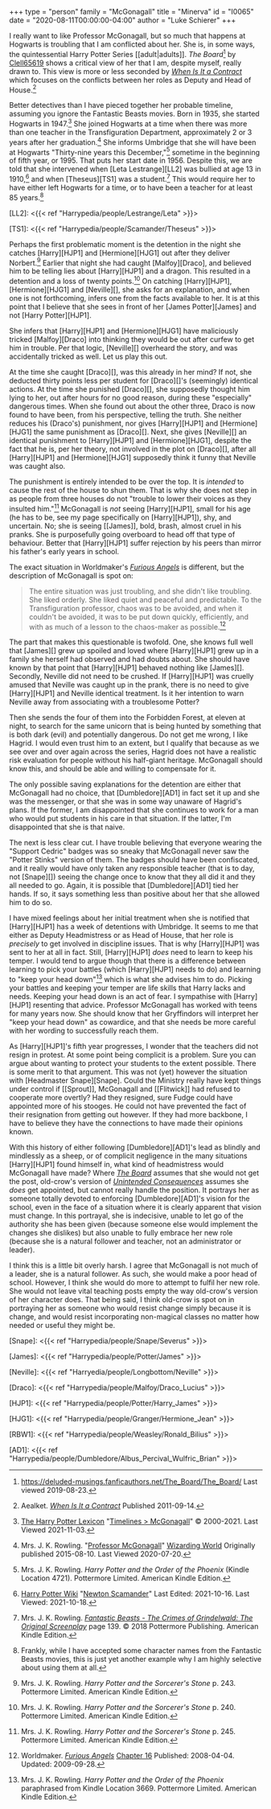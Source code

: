 +++
type = "person"
family = "McGonagall"
title = "Minerva"
id = "I0065"
date = "2020-08-11T00:00:00-04:00"
author = "Luke Schierer"
+++

I really want to like Professor McGonagall, but so much that happens at Hogwarts
is troubling that I am conflicted about her. She is, in some ways, the
quintessential Harry Potter Series [[adult|adults]].  _The Board_[^190823-1] by
[Clell65619][dmffan] shows a critical view of her that I am, despite myself,
really drawn to.  This view is more or less seconded by _[When Is It a
Contract][WIIAC]_ which focuses on the conflicts between her roles as Deputy and
Head of House.[^210322-2]

Better detectives than I have pieced together her probable timeline, assuming
you ignore the Fantastic Beasts movies.  Born in 1935, she started Hogwarts in
1947.[^211103-1]  She joined Hogwarts at a time when there was more than one
teacher in the Transfiguration Department, approximately 2 or 3 years after her
graduation.[^200720-7]  She informs Umbridge that she will have been at Hogwarts
"Thirty-nine years this December,"[^200720-8] sometime in the beginning of fifth
year, or 1995. That puts her start date in 1956.  Despite this, we are told that
she intervened when [Leta Lestrange][LL2] was bullied at age 13 in
1910,[^211018-1] and when  [Theseus][TS1] was a student.[^211018-2]
This would require her to have either left Hogwarts for a time, or to have been
a teacher for at least 85 years.[^211018-3]

[LL2]: <{{< ref "Harrypedia/people/Lestrange/Leta" >}}>

[TS1]: <{{< ref "Harrypedia/people/Scamander/Theseus" >}}>

Perhaps the first problematic moment is the detention in the night she catches
[Harry][HJP1] and [Hermione][HJG1] out after they deliver Norbert.[^210429-1] Earlier
that night she had caught [Malfoy][Draco], and believed him to be telling lies
about [Harry][HJP1] and a dragon.  This resulted in a detention and a loss of
twenty points.[^210429-2] On catching [Harry][HJP1], [Hermione][HJG1] and
[Neville][], she asks for an explanation, and when one is not forthcoming,
infers one from the facts available to her.  It is at this point that I believe
that she sees in front of her [James Potter][James] and not [Harry Potter][HJP1]. 

She infers that [Harry][HJP1] and [Hermione][HJG1] have maliciously tricked
[Malfoy][Draco] into thinking they would be out after curfew to get him in
trouble.  Per that logic, [Neville][] overheard the story, and was accidentally
tricked as well.  Let us play this out.

At the time she caught [Draco][], was this already in her mind? If not, she
deducted thirty points less per student for [Draco][]'s (seemingly) identical
actions.  At the time she punished [Draco][], she supposedly thought him lying
to her, out after hours for no good reason, during these "especially" dangerous
times.  When she found out about the other three, Draco is now found to have
been, from his perspective, telling the truth.  She neither reduces his
(Draco's) punishment, nor gives [Harry][HJP1] and [Hermione][HJG1] the same
punishment as [Draco][].  Next, she gives [Neville][] an identical punishment
to [Harry][HJP1] and [Hermione][HJG1], despite the fact that he is, per her
theory, not involved in the plot on [Draco][], after all [Harry][HJP1] and
[Hermione][HJG1] supposedly think it funny that Neville was caught also.  

The punishment is entirely intended to be over the top.  It is *intended* to
cause the rest of the house to shun them.  That is why she does not step in as
people from three houses do not "trouble to lower their voices as they insulted
him."[^210504-2]  McGonagall is *not* seeing [Harry][HJP1], small for his age (he
has to be, see my page specifically on [Harry][HJP1]), shy, and uncertain.  No; she
is seeing [[James]], bold, brash, almost cruel in his pranks.  She is
purposefully going overboard to head off that type of behaviour.  Better that
[Harry][HJP1] suffer rejection by his peers than mirror his father's early years in
school.  

The exact situation in Worldmaker's _[Furious Angels][WMFA1]_ is different, but
the description of McGonagall is spot on:

> The entire situation was just troubling, and she didn't like troubling.  She
> liked orderly. She liked quiet and peaceful and predictable.  To the
> Transfiguration professor, chaos was to be avoided, and when it couldn't be
> avoided, it was to be put down quickly, efficiently, and with as much of a
> lesson to the chaos-maker as possible.[^210922-2]

The part that makes this questionable is twofold.  One, she knows full well that
[James][] grew up spoiled and loved where [Harry][HJP1] grew up in a family she
herself had observed and had doubts about.  She should have known by that point
that [Harry][HJP1] behaved nothing like [James][].  Secondly, Neville did not need
to be crushed.  If [Harry][HJP1] was cruelly amused that Neville was caught up in
the prank, there is no need to give [Harry][HJP1] and Neville identical treatment.
Is it her intention to warn Neville away from associating with a troublesome
Potter?

Then she sends the four of them into the Forbidden Forest, at eleven at night,
to search for the same unicorn that is being hunted by something that is both
dark (evil) and potentially dangerous.  Do not get me wrong, I like Hagrid.  I
would even trust him to an extent, but I qualify that because as we see over and
over again across the series, Hagrid does not have a realistic risk evaluation
for people without his half-giant heritage.  McGonagall should know this, and
should be able and willing to compensate for it.  

The only possible saving explanations for the detention are either that
McGonagall had no choice, that [Dumbledore][AD1] in fact set it up and she was the
messenger, or that she was in some way unaware of Hagrid's plans.  If the
former, I am disappointed that she continues to work for a man who would put
students in his care in that situation.  If the latter, I'm disappointed that
she is that naive. 

The next is less clear cut.  I have trouble believing that everyone wearing the
"Support Cedric" badges was so sneaky that McGonagall never saw the "Potter
Stinks" version of them.  The badges should have been confiscated, and it really
would have only taken any responsible teacher (that is to day, not [Snape][])
seeing the change once to know that they all did it and they all needed to go.
Again, it is possible that [Dumbledore][AD1] tied her hands.  If so, it says
something less than positive about her that she allowed him to do so.

I have mixed feelings about her initial treatment when she is notified that
[Harry][HJP1] has a week of detentions with Umbridge.  It seems to me that either as
Deputy Headmistress or as Head of House, that her role is *precisely* to get
involved in discipline issues.  That is why [Harry][HJP1] was sent to her at all in
fact.  Still, [Harry][HJP1] *does* need to learn to keep his temper.  I would tend
to argue though that there is a difference between learning to pick your battles
(which [Harry][HJP1] needs to do) and learning to "keep your head down"[^210429-3]
which is what she advises him to do.  Picking your battles and keeping your
temper are life skills that Harry lacks and needs.  Keeping your head down is an
act of fear.  I sympathise with [Harry][HJP1] resenting that advice.  Professor
McGonagall has worked with teens for many years now.  She should know that her
Gryffindors will interpret her "keep your head down" as cowardice, and that she
needs be more careful with her wording to successfully reach them. 

As [Harry][HJP1]'s fifth year progresses, I wonder that the teachers did not resign in
protest.  At some point being complicit is a problem.  Sure you can argue about
wanting to protect your students to the extent possible.  There is some merit to
that argument.  This was not (yet) however the situation with [Headmaster
Snape][Snape].  Could the Ministry really have kept things under control if
[[Sprout]], McGonagall and [[Flitwick]] had refused to cooperate more overtly?
Had they resigned, sure Fudge could have appointed more of his stooges.  He
could not have prevented the fact of their resignation from getting out however.
If they had more backbone, I have to believe they have the connections to have
made their opinions known. 

With this history of either following [Dumbledore][AD1]'s lead as blindly and
mindlessly as a sheep, or of complicit negligence in the many situations
[Harry][HJP1] found himself in, what kind of headmistress would McGonagall have
made?  Where _[The Board][CTB2]_ assumes that she would not get the post,
old-crow's version of _[Unintended Consequences][OCUC1]_ assumes she *does* get
appointed, but cannot really handle the position.  It portrays her as someone
totally devoted to enforcing [Dumbledore][AD1]'s vision for the school, even in the
face of a situation where it is clearly apparent that vision must change.  In
this portrayal, she is indecisive, unable to let go of the authority she has
been given (because someone else would implement the changes she dislikes) but
also unable to fully embrace her new role (because she is a natural follower and
teacher, not an administrator or leader).  

I think this is a little bit overly harsh.  I agree that McGonagall is not much
of a leader, she is a natural follower.  As such, she would make a poor head of
school.  However, I think she would do more to attempt to fulfil her new role.
She would not leave vital teaching posts empty the way old-crow's version of her
character does.  That being said, I think old-crow is spot on in portraying her
as someone who would resist change simply because it is change, and would resist
incorporating non-magical classes no matter how needed or useful they might be. 

[Snape]: <{{< ref "Harrypedia/people/Snape/Severus" >}}>

[James]: <{{< ref "Harrypedia/people/Potter/James" >}}>

[Neville]: <{{< ref "Harryedia/people/Longbottom/Neville" >}}>

[Draco]: <{{< ref "Harrypedia/people/Malfoy/Draco_Lucius" >}}>

[HJP1]: <{{< ref "Harrypedia/people/Potter/Harry_James" >}}>

[HJG1]: <{{< ref "Harrypedia/people/Granger/Hermione_Jean" >}}>

[RBW1]: <{{< ref "Harrypedia/people/Weasley/Ronald_Bilius" >}}>

[AD1]: <{{< ref "Harrypedia/people/Dumbledore/Albus_Percival_Wulfric_Brian" >}}>

[OCUC1]: https://www.fanfiction.net/s/13903544/

[CTB2]: https://archiveofourown.org/works/156533

[WMFA1]: https://www.fanfiction.net/s/4175909

[^211103-1]: [The Harry Potter Lexicon](https://www.hp-lexicon.org/)
    "[Timelines > McGonagall](https://www.hp-lexicon.org/timeline/character-timelines/mcgonagall/)"
    © 2000-2021. Last Viewed 2021-11-03.

[^210922-2]: Worldmaker.
    _[Furious Angels](https://www.fanfiction.net/s/4175909)_
    [Chapter 16](https://www.fanfiction.net/s/4175909/16/Furious-Angels)
    Published: 2008-04-04. Updated: 2009-09-28. 

[^210504-2]: Mrs. J. K. Rowling. _Harry Potter and the Sorcerer's Stone_
    p. 245. Pottermore Limited. American Kindle Edition. 

[^210429-1]: Mrs. J. K. Rowling. _Harry Potter and the Sorcerer's Stone_
    p. 243. Pottermore Limited. American Kindle Edition. 

[^210429-2]: Mrs. J. K. Rowling. _Harry Potter and the Sorcerer's Stone_
    p. 240. Pottermore Limited. American Kindle Edition. 

[^210429-3]: Mrs. J. K. Rowling. _Harry Potter and the Order of the Phoenix_
    paraphrased from Kindle Location 3669. Pottermore Limited. American Kindle Edition. 

[dmffan]: <https://deluded-musings.fanficauthors.net>

[^210322-2]: Aealket.
    _[When Is It a Contract](https://www.fanfiction.net/s/7382549)_ Published 2011-09-14. 

[WIIAC]: <https://www.fanfiction.net/s/7382549>

[^190823-1]: <https://deluded-musings.fanficauthors.net/The_Board/The_Board/>
    Last viewed 2019-08-23.

[^200720-7]: Mrs. J. K. Rowling. 
    "[Professor McGonagall](https://www.wizardingworld.com/writing-by-jk-rowling/professor-mcgonagall)"
    [Wizarding World](https://www.wizardingworld.com/) Originally published
    2015-08-10.  Last Viewed 2020-07-20.

[^200720-8]:  Mrs. J. K. Rowling. _Harry Potter and the Order of the Phoenix_ 
    (Kindle Location 4721). Pottermore Limited. American Kindle Edition. 

[^211018-1]: [Harry Potter Wiki](https://harrypotter.fandom.com/wiki)
    "[Newton Scamander](https://harrypotter.fandom.com/wiki/Newton_Scamander)"
    Last Edited: 2021-10-16. Last Viewed: 2021-10-18. 

[^211018-2]: Mrs. J. K. Rowling. 
    _[Fantastic Beasts - The Crimes of Grindelwald: The Original
    Screenplay](https://www.goodreads.com/book/show/39330961-fantastic-beasts---the-crimes-of-grindelwald)_
    page 139. © 2018 Pottermore Publishing. American Kindle Edition.

[^211018-3]: Frankly, while I have accepted some character names from
    the Fantastic Beasts movies, this is just yet another example why I am
    highly selective about using them at all.  
